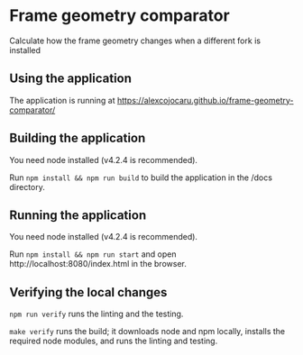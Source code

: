 Frame geometry comparator
=========================
Calculate how the frame geometry changes when a different fork is installed



Using the application
-----------------------
The application is running at 
https://alexcojocaru.github.io/frame-geometry-comparator/



Building the application
------------------------
You need node installed (v4.2.4 is recommended).

Run
`npm install && npm run build`
to build the application in the /docs directory.




Running the application
-----------------------
You need node installed (v4.2.4 is recommended).

Run
`npm install && npm run start`
and open http://localhost:8080/index.html in the browser.



Verifying the local changes
---------------------------
`npm run verify`
runs the linting and the testing.

`make verify`
runs the build; it downloads node and npm
locally, installs the required node modules, and runs the linting
and testing.

